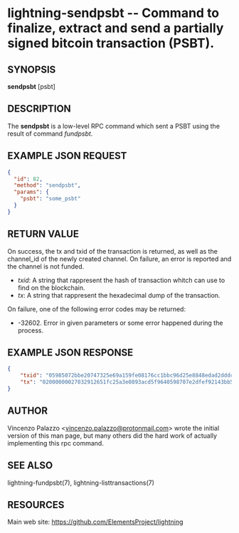 lightning-sendpsbt -- Command to finalize, extract and send a partially signed bitcoin transaction (PSBT).
============================================================

SYNOPSIS
--------

**sendpsbt** \[psbt\]

DESCRIPTION
-----------

The **sendpsbt** is a low-level RPC command which sent a PSBT using the result of command *fundpsbt*.

EXAMPLE JSON REQUEST
------------
```json
{
  "id": 82,
  "method": "sendpsbt",
  "params": {
    "psbt": "some_psbt"
  }
}
```

RETURN VALUE
------------

On success, the tx and txid of the transaction is returned, as well as the channel_id of the newly created channel. On failure, an error is reported and the channel is not funded.

- *txid*: A string that rappresent the hash of transaction whitch can use to find on the blockchain.
- *tx*: A string that rappresent the hexadecimal dump of the transaction.

On failure, one of the following error codes may be returned:

- -32602. Error in given parameters or some error happened during the process.

EXAMPLE JSON RESPONSE
-----
```json
{
    "txid": "05985072bbe20747325e69a159fe08176cc1bbc96d25e8848edad2dddc1165d0",
    "tx": "02000000027032912651fc25a3e0893acd5f9640598707e2dfef92143bb5a4020e335442800100000017160014a5f48b9aa3cb8ca6cc1040c11e386745bb4dc932ffffffffd229a4b4f78638ebcac10a68b0561585a5d6e4d3b769ad0a909e9b9afaeae24e00000000171600145c83da9b685f9142016c6f5eb5f98a45cfa6f686ffffffff01915a01000000000017a9143a4dfd59e781f9c3018e7d0a9b7a26d58f8d22bf8700000000",
}
```


AUTHOR
------

Vincenzo Palazzo <<vincenzo.palazzo@protonmail.com>> wrote the initial version of this man page, but many others did the hard work of actually implementing this rpc command.

SEE ALSO
--------

lightning-fundpsbt(7), lightning-listtransactions(7)

RESOURCES
---------

Main web site: <https://github.com/ElementsProject/lightning>
